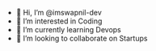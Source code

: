 - 👋 Hi, I’m @imswapnil-dev
- 👀 I’m interested in Coding
- 🌱 I’m currently learning Devops
- 💞️ I’m looking to collaborate on Startups


<!---
imswapnil-dev/imswapnil-dev is a ✨ special ✨ repository because its `README.md` (this file) appears on your GitHub profile.
You can click the Preview link to take a look at your changes.
--->
